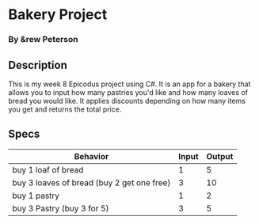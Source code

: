 # Bakery Project

### By &rew Peterson

## Description
This is my week 8 Epicodus project using C#.  It is an app for a bakery that allows you to input how many pastries you'd like and how many loaves of bread you would like.  It applies discounts depending on how many items you get and returns the total price.

## Specs

| Behavior | Input  | Output  |
|---|---|---|
| buy 1 loaf of bread |  1  |  5  |
| buy 3 loaves of bread (buy 2 get one free) |  3  |  10  |
| buy 1 pastry  |  1  |  2  |
| buy 3 Pastry (buy 3 for 5) |  3  |  5  |